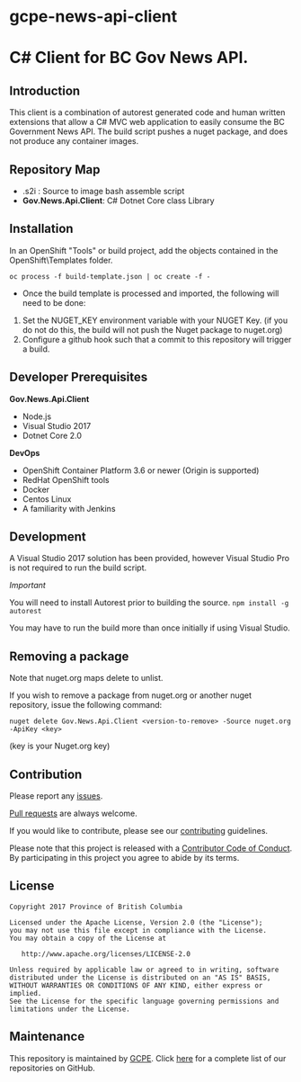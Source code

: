 # gcpe-news-api-client
C# Client for BC Gov News API.
======================
 
Introduction
----------------
This client is a combination of autorest generated code and human written extensions that allow a C# MVC web application to easily
consume the BC Government News API.  The build script pushes a nuget package, and does not produce any container images.

Repository Map
--------------
- .s2i : Source to image bash assemble script
- **Gov.News.Api.Client**: C# Dotnet Core class Library

Installation
------------
In an OpenShift "Tools" or build project, add the objects contained in the OpenShift\Templates folder.

`oc process -f build-template.json | oc create -f -`

- Once the build template is processed and imported, the following will need to be done:

1.  Set the NUGET_KEY environment variable with your NUGET Key. (if you do not do this, the build will not push the Nuget package to nuget.org)
2. Configure a github hook such that a commit to this repository will trigger a build.
	
Developer Prerequisites
-----------------------

**Gov.News.Api.Client**
- Node.js 
- Visual Studio 2017
- Dotnet Core 2.0

**DevOps**
- OpenShift Container Platform 3.6 or newer (Origin is supported)
- RedHat OpenShift tools
- Docker
- Centos Linux  
- A familiarity with Jenkins

Development
-----------
A Visual Studio 2017 solution has been provided, however Visual Studio Pro is not required to run the build script. 

*Important*

You will need to install Autorest prior to building the source.
`npm install -g autorest`

You may have to run the build more than once initially if using Visual Studio.  

Removing a package
------------------
Note that nuget.org maps delete to unlist.

If you wish to remove a package from nuget.org or another nuget repository, issue the following command:

`nuget delete Gov.News.Api.Client <version-to-remove> -Source nuget.org -ApiKey <key>`

(key is your Nuget.org key)


Contribution
------------

Please report any [issues](https://github.com/bcgov/gcpe-news-api-client/issues).

[Pull requests](https://github.com/bcgov/gcpe-news-api-client/pulls) are always welcome.

If you would like to contribute, please see our [contributing](CONTRIBUTING.md) guidelines.

Please note that this project is released with a [Contributor Code of Conduct](CODE_OF_CONDUCT.md). By participating in this project you agree to abide by its terms.

License
-------

    Copyright 2017 Province of British Columbia

    Licensed under the Apache License, Version 2.0 (the "License");
    you may not use this file except in compliance with the License.
    You may obtain a copy of the License at 

       http://www.apache.org/licenses/LICENSE-2.0

    Unless required by applicable law or agreed to in writing, software
    distributed under the License is distributed on an "AS IS" BASIS,
    WITHOUT WARRANTIES OR CONDITIONS OF ANY KIND, either express or implied.
    See the License for the specific language governing permissions and
    limitations under the License.

Maintenance
-----------

This repository is maintained by [GCPE](http://www.gov.bc.ca/).
Click [here](https://github.com/orgs/bcgov/teams/gcpe/repositories) for a complete list of our repositories on GitHub.
